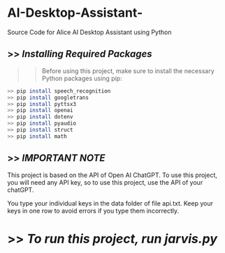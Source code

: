 # AI-Desktop-Assistant-

Source Code for Alice AI Desktop Assistant using Python


## >> *Installing Required Packages*

>> Before using this project, make sure to install the necessary Python packages using pip:

```bash
>> pip install speech_recognition
>> pip install googletrans
>> pip install pyttsx3
>> pip install openai
>> pip install dotenv
>> pip install pyaudio
>> pip install struct
>> pip install math
```


## >> *IMPORTANT NOTE*

This project is based on the API of Open AI ChatGPT. To use this project, you will need any API key, so to use this project, use the API of your chatGPT.

You type your individual keys in the data folder of file api.txt. Keep your keys in one row to avoid errors if you type them incorrectly.

# >> *To run this project, run jarvis.py*

